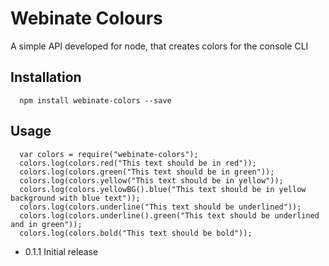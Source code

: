 Webinate Colours
=========

A simple API developed for node, that creates colors for the console CLI

## Installation

```
  npm install webinate-colors --save
```
## Usage

```
  var colors = require("webinate-colors");
  colors.log(colors.red("This text should be in red"));
  colors.log(colors.green("This text should be in green"));
  colors.log(colors.yellow("This text should be in yellow"));
  colors.log(colors.yellowBG().blue("This text should be in yellow background with blue text"));
  colors.log(colors.underline("This text should be underlined"));
  colors.log(colors.underline().green("This text should be underlined and in green"));
  colors.log(colors.bold("This text should be bold"));
```

* 0.1.1 Initial release